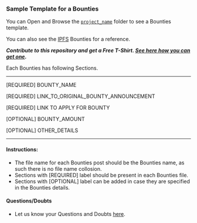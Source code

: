 ### Sample Template for a Bounties

You can Open and Browse the [`project_name`](./project_name) folder to see a Bounties template. 

You can also see the [IPFS](../ipfs) Bounties for a reference.

***Contribute to this repository and get a Free T-Shirt. [See here how you can get one](https://www.freecodecamp.org/news/p/ea605b71-9f66-4faa-a1f8-29ed8b251be6/).***

Each Bounties has following Sections.

-------------------------------------------------------------
[REQUIRED] BOUNTY_NAME

[REQUIRED] LINK_TO_ORIGINAL_BOUNTY_ANNOUNCEMENT

[REQUIRED] LINK TO APPLY FOR BOUNTY

[OPTIONAL] BOUNTY_AMOUNT

[OPTIONAL] OTHER_DETAILS

-------------------------------------------------------------

#### Instructions: 
- The file name for each Bounties post should be the Bounties name, as such there is no file name collosion.
- Sections with [REQUIRED] label should be present in each Bounties file.
- Sections with [OPTIONAL] label can be added in case they are specified in the Bounties details.

#### Questions/Doubts
- Let us know your Questions and Doubts [here](https://github.com/simpleaswater/resources/issues/new).